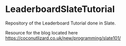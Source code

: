 # LeaderboardSlateTutorial
Repository of the Leaderboard Tutorial done in Slate.

Resource for the blog located here https://coconutlizard.co.uk/new/programming/slate101/
